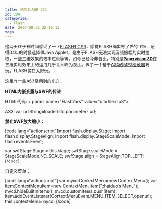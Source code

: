 ```yaml
---
title: 感受FLASH CS3
id: 204
categories:
  - Flash
date: 2007-08-31 22:19:13
tags:
---
```


这两天终于有时间感受了一下[FLASH9 CS3](http://www.adobe.com/products/flash/features/allfeatures/)，感觉FLASH确实有了质的飞跃，记得04年的时候选择做Java Applet，是由于FLASH无法实现音频振幅的实时提取，一些三维效果的效率过低等等。如今已经今非昔比，特别是[<font size="-1">**Papervision 3D**</font>](http://www.papervision3d.org/)在三维实时效果上的运用几乎让人叹为观止。做了一个基于[AS3的MP3播放器](/sample/mp31.swf?mp3url=loop.mp3)玩玩，FLASH实在太好玩。

这里有一些AS3常用到的东东：

**HTML内嵌变量与SWF的传递**

HTML代码: < param name="FlashVars" value="url=file.mp3">

AS3:  var url:String=loaderInfo.parameters.url;

**禁止SWF放大缩小：**

[code lang="actionscript"]import flash.display.Stage;
import flash.display.StageAlign;
import flash.display.StageScaleMode;
import flash.events.Event;

var swfStage:Stage = this.stage;
swfStage.scaleMode = StageScaleMode.NO_SCALE;
swfStage.align = StageAlign.TOP_LEFT;[/code]

自定义菜单：

[code lang="actionscript"]
var mycd:ContextMenu=new ContextMenu();
var item:ContextMenuItem=new ContextMenuItem("zhaiduo's Menu");
mycd.hideBuiltInItems();
mycd.customItems.push(item);
item.addEventListener(ContextMenuEvent.MENU_ITEM_SELECT,openurl);
this.contextMenu=mycd;
[/code]